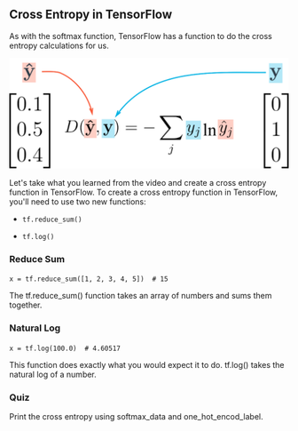 ## Cross Entropy in TensorFlow

As with the softmax function, TensorFlow has a function to do the cross entropy calculations for us.

![sigmoid_formula](./image/cross-entropy-diagram.png)

Let's take what you learned from the video and create a cross entropy function in TensorFlow. To create a cross entropy function in TensorFlow, you'll need to use two new functions:

+ `tf.reduce_sum()`

+ `tf.log()`

### Reduce Sum

`x = tf.reduce_sum([1, 2, 3, 4, 5])  # 15`

The tf.reduce_sum() function takes an array of numbers and sums them together.

### Natural Log

`x = tf.log(100.0)  # 4.60517`

This function does exactly what you would expect it to do. tf.log() takes the natural log of a number.

### Quiz

Print the cross entropy using softmax_data and one_hot_encod_label.

